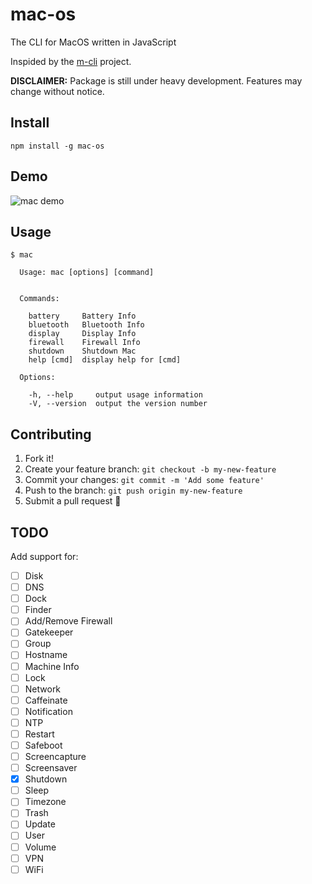 # mac-os
The CLI for MacOS written in JavaScript

Inspided by the [m-cli](https://github.com/rgcr/m-cli) project.

**DISCLAIMER:** Package is still under heavy development. Features may change without notice.

## Install
`npm install -g mac-os`

## Demo
![mac demo](./img/mac_demo.gif)

## Usage
```
$ mac

  Usage: mac [options] [command]


  Commands:

    battery     Battery Info
    bluetooth   Bluetooth Info
    display     Display Info
    firewall    Firewall Info
    shutdown    Shutdown Mac
    help [cmd]  display help for [cmd]

  Options:

    -h, --help     output usage information
    -V, --version  output the version number
```

## Contributing

1. Fork it!
1. Create your feature branch: `git checkout -b my-new-feature`
1. Commit your changes: `git commit -m 'Add some feature'`
1. Push to the branch: `git push origin my-new-feature`
1. Submit a pull request :metal:

## TODO
Add support for:
  - [ ] Disk
  - [ ] DNS
  - [ ] Dock
  - [ ] Finder
  - [ ] Add/Remove Firewall 
  - [ ] Gatekeeper
  - [ ] Group
  - [ ] Hostname
  - [ ] Machine Info
  - [ ] Lock
  - [ ] Network
  - [ ] Caffeinate
  - [ ] Notification
  - [ ] NTP
  - [ ] Restart
  - [ ] Safeboot
  - [ ] Screencapture
  - [ ] Screensaver
  - [x] Shutdown
  - [ ] Sleep
  - [ ] Timezone
  - [ ] Trash
  - [ ] Update
  - [ ] User
  - [ ] Volume
  - [ ] VPN
  - [ ] WiFi